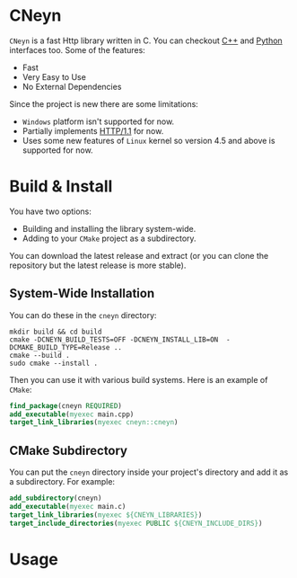 # CNeyn
```CNeyn``` is a fast Http library written in C. You can checkout [C++](https://github.com/Neyn/neynxx) and [Python](https://github.com/Neyn/neynpy) interfaces too. Some of the features:

+ Fast
+ Very Easy to Use
+ No External Dependencies

Since the project is new there are some limitations:

+ ```Windows``` platform isn't supported for now.
+ Partially implements [HTTP/1.1](https://tools.ietf.org/html/rfc7230) for now.
+ Uses some new features of ```Linux``` kernel so version 4.5 and above is supported for now.

# Build & Install
You have two options:
+ Building and installing the library system-wide.
+ Adding to your ```CMake``` project as a subdirectory.

You can download the latest release and extract (or you can clone the repository but the latest release is more stable).

## System-Wide Installation
You can do these in the ```cneyn``` directory:

``` shell
mkdir build && cd build
cmake -DCNEYN_BUILD_TESTS=OFF -DCNEYN_INSTALL_LIB=ON  -DCMAKE_BUILD_TYPE=Release ..
cmake --build .
sudo cmake --install .
```

Then you can use it with various build systems. Here is an example of ```CMake```:

``` cmake
find_package(cneyn REQUIRED)
add_executable(myexec main.cpp)
target_link_libraries(myexec cneyn::cneyn)
```

## CMake Subdirectory
You can put the ```cneyn``` directory inside your project's directory and add it as a subdirectory. For example:

``` cmake
add_subdirectory(cneyn)
add_executable(myexec main.c)
target_link_libraries(myexec ${CNEYN_LIBRARIES})
target_include_directories(myexec PUBLIC ${CNEYN_INCLUDE_DIRS})
```

# Usage
